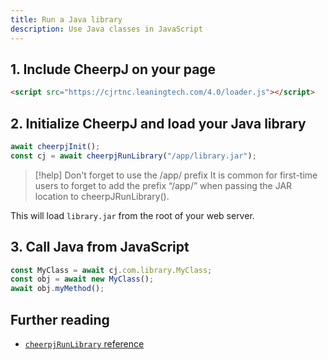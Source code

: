 ```yaml
---
title: Run a Java library
description: Use Java classes in JavaScript
---
```


## 1. Include CheerpJ on your page

```html
<script src="https://cjrtnc.leaningtech.com/4.0/loader.js"></script>
```

## 2. Initialize CheerpJ and load your Java library

```js
await cheerpjInit();
const cj = await cheerpjRunLibrary("/app/library.jar");
```

> [!help] Don't forget to use the /app/ prefix
> It is common for first-time users to forget to add the prefix “/app/” when passing the JAR location to cheerpJRunLibrary().

This will load `library.jar` from the root of your web server.

## 3. Call Java from JavaScript

```js
const MyClass = await cj.com.library.MyClass;
const obj = await new MyClass();
await obj.myMethod();
```

## Further reading

- [`cheerpjRunLibrary` reference](/docs/reference/cheerpjRunLibrary)
